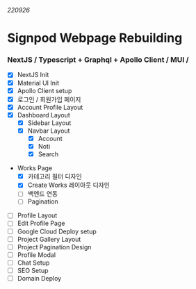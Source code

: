 _220926_

# Signpod Webpage Rebuilding

### NextJS / Typescript + Graphql + Apollo Client / MUI /

- [x] NextJS Init
- [x] Material UI Init
- [x] Apollo Client setup
- [x] 로그인 / 회원가입 페이지
- [x] Account Profile Layout
- [x] Dashboard Layout
  - [x] Sidebar Layout
  - [x] Navbar Layout
    - [x] Account
    - [x] Noti
    - [x] Search
- Works Page
  - [x] 카테고리 필터 디자인
  - [x] Create Works 레이아웃 디자인
  - [ ] 백엔드 연동
  - [ ] Pagination
- [ ] Profile Layout
- [ ] Edit Profile Page
- [ ] Google Cloud Deploy setup
- [ ] Project Gallery Layout
- [ ] Project Pagination Design
- [ ] Profile Modal
- [ ] Chat Setup
- [ ] SEO Setup
- [ ] Domain Deploy
